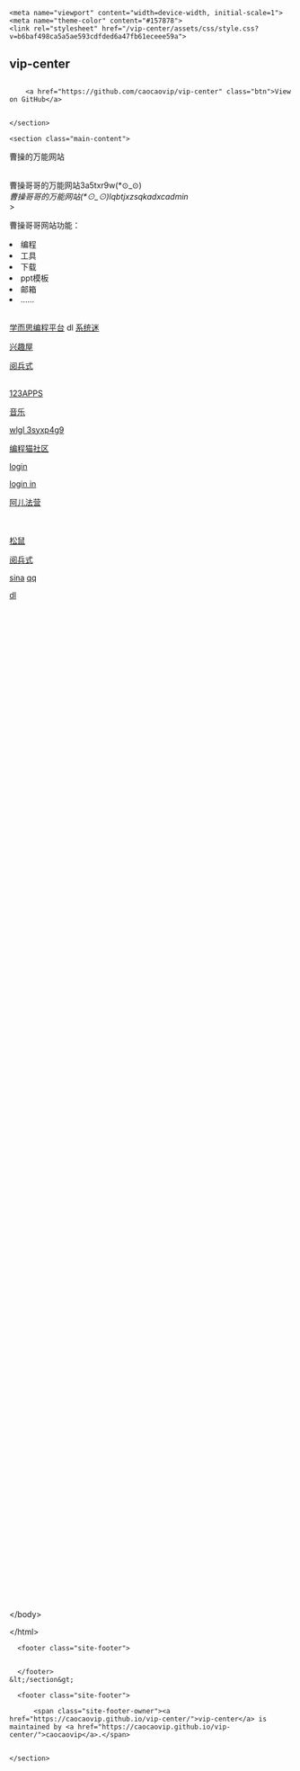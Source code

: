
<!DOCTYPE html>
<html lang="en-US">
  <head>
    <meta charset="UTF-8">

<!-- Begin Jekyll SEO tag v2.6.1 -->
<title>vip-center</title>
<meta name="generator" content="Jekyll v3.8.5" />
<meta property="og:title" content="vip-center" />
<meta property="og:locale" content="en_US" />
<link rel="canonical" href="https://caocaovip.github.io/vip-center/" />
<meta property="og:url" content="https://caocaovip.github.io/vip-center/" />
<meta property="og:site_name" content="vip-center" />
<script type="application/ld+json">
{"headline":"vip-center","@type":"WebSite","url":"https://caocaovip.github.io/vip-center/","name":"vip-center","@context":"https://schema.org"}</script>
<!-- End Jekyll SEO tag -->

    <meta name="viewport" content="width=device-width, initial-scale=1">
    <meta name="theme-color" content="#157878">
    <link rel="stylesheet" href="/vip-center/assets/css/style.css?v=b6baf498ca5a5ae593cdfded6a47fb61eceee59a">
  </head>
  <body>
    <section class="page-header">
      <h1 class="project-name">vip-center</h1>
      <h2 class="project-tagline"></h2>
      
        <a href="https://github.com/caocaovip/vip-center" class="btn">View on GitHub</a>
      
      
    </section>

    <section class="main-content">
     
<html lang="en-US">
  <head>
    <meta charset="UTF-8" />
<p>曹操的万能网站</p>
 <br /><body>曹操哥哥的万能网站3a5txr9w(*⊙_⊙)<br />
<i>曹操哥哥的万能网站(*⊙_⊙)lqbtjxzsqkadxcadmin<br /></i>
&gt;
<p>曹操哥哥网站功能：</p>
<li>编程
<li>工具
<li>下载
<li>ppt模板
<li>邮箱
<li>……<br /><br />

<a href="http://code.xueersi.com" target="_blank">学而思编程平台</a>
dl
<a href="http://xitmi.com" target="_blank">系统迷</a>

<a href="http://xqu5.com" target="_blank">兴趣屋</a>

<a href="D:\0504\mp4\习近平乘车检阅部队-_高清.mp4" target="_blank">阅兵式</a><br /><br />

<a href="https://123apps.com/cn/" target="_blank">123APPS </a>

<a href="http://www.subook.cn/yinyue/yy.html" target="_blank">音乐</a>

<a href="http://192.168.1.1" target="_blank">wlgl 3syxp4g9</a>

<a href="https://shequ.codemao.cn/" target="_blank">编程猫社区</a>

<a href="https://shequ.codemao.cn/work/34103362" target="_blank">login</a>

<a href="https://shequ.codemao.cn/work/34830970" target="_blank">login in</a>

<a href="https://aerfaying.com" target="_blank">阿儿法营</a>

<a href="             " target="_blank">  </a>      <br /><br />
<a href="http://superlgr.com/" target="_blank">松鼠</a>


<a href="https://cowtransfer.com/s/afb5b6cbcb6243" target="_blank">阅兵式

<a href="http://mail.sina.com" target="_blank">sina</a>
<a href="http://mail.qq.com" target="_blank">qq</a><br />

<a href="https://ide.codemao.cn/w/34830970" target="_blank">dl</a><br />



<br /><br /><br /><br /><br /><br /><br /><br /><br /><br /><br /><br /><br /><br /><br /><br /><br /><br /><br /><br /><br /><br /><br /><br /><br /><br /><br /><br /><br /><br /><br /><br /><br /><br /><br /><br /><br /><br /><br /><br /><br /><br /><br /><br /><br /><br /><br /><br /><br /><br /><br /><br /><br /><br /><br /><br /><br /><br /><br /><br /><br /><br /><br /><br /><br /><br /><br /><br /><br /><br /><br /><br /><br /><br /><br /><br /><br /><br /><br /><br /><br /><br /><br /><br /><br /><br /><br /><br /><br /><br /><br /><br /><br /><br /><br /><br /><br /><br /><br /><br /><br /><br /><br /><br />







&lt;/body&gt;








&lt;/html&gt;

</a></li></li></li></li></li></li></body>


      <footer class="site-footer">
        
         
      </footer>
    &lt;/section&gt;

    














</head></html>


      <footer class="site-footer">
        
          <span class="site-footer-owner"><a href="https://caocaovip.github.io/vip-center/">vip-center</a> is maintained by <a href="https://caocaovip.github.io/vip-center/">caocaovip</a>.</span>
        
      
    </section>

    
  </body>
</html>
